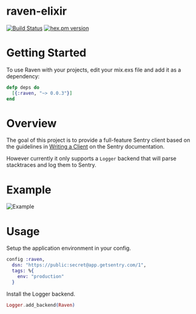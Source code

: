 raven-elixir
============

[![Build Status](https://img.shields.io/travis/vishnevskiy/raven-elixir.svg?style=flat)](https://travis-ci.org/vishnevskiy/raven-elixir)
[![hex.pm version](https://img.shields.io/hexpm/v/raven.svg?style=flat)](https://hex.pm/packages/raven)


# Getting Started

To use Raven with your projects, edit your mix.exs file and add it as a dependency:

```elixir
defp deps do
  [{:raven, "~> 0.0.3"}]
end
```

# Overview 

The goal of this project is to provide a full-feature Sentry client based on the guidelines in [Writing a Client](http://sentry.readthedocs.org/en/latest/developer/client/) on the Sentry documentation.

However currently it only supports a `Logger` backend that will parse stacktraces and log them to Sentry.

# Example

![Example](http://i.imgur.com/GM8kQYE.png)

# Usage

Setup the application environment in your config.

```elixir
config :raven,
  dsn: "https://public:secret@app.getsentry.com/1",
  tags: %{
    env: "production"
  }
```

Install the Logger backend.

```elixir
Logger.add_backend(Raven)
```
